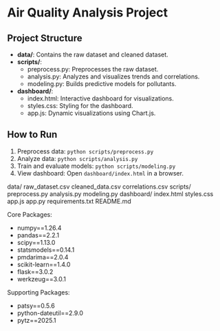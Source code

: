 # Air Quality Analysis Project

## Project Structure
- **data/**: Contains the raw dataset and cleaned dataset.
- **scripts/**:
  - preprocess.py: Preprocesses the raw dataset.
  - analysis.py: Analyzes and visualizes trends and correlations.
  - modeling.py: Builds predictive models for pollutants.
- **dashboard/**:
  - index.html: Interactive dashboard for visualizations.
  - styles.css: Styling for the dashboard.
  - app.js: Dynamic visualizations using Chart.js.

## How to Run
1. Preprocess data: `python scripts/preprocess.py`
2. Analyze data: `python scripts/analysis.py`
3. Train and evaluate models: `python scripts/modeling.py`
4. View dashboard: Open `dashboard/index.html` in a browser.

data/
  raw_dataset.csv
  cleaned_data.csv
  correlations.csv
scripts/
  preprocess.py
  analysis.py 
  modeling.py
dashboard/
  index.html
  styles.css
  app.js
app.py
requirements.txt
README.md


Core Packages:
- numpy==1.26.4
- pandas==2.2.1
- scipy==1.13.0
- statsmodels==0.14.1
- pmdarima==2.0.4
- scikit-learn==1.4.0
- flask==3.0.2
- werkzeug==3.0.1

Supporting Packages:
- patsy==0.5.6
- python-dateutil==2.9.0
- pytz==2025.1